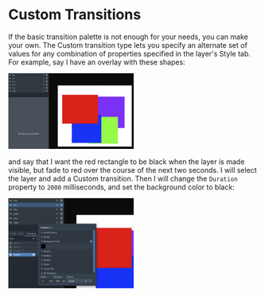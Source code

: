 <style type="text/css" rel="stylesheet">img {max-width: 50%}</style>
# Custom Transitions

If the basic transition palette is not enough for your needs, you can make your own. The Custom transition type
lets you specify an alternate set of values for any combination of properties specified in the layer's Style tab.
For example, say I have an overlay with these shapes:

![](transitions-custom1.png)

and say that I want the red rectangle to be black when the layer is made visible, but fade to red over the course of the
next two seconds. I will select the layer and add a Custom transition. Then I will change the `Duration` property to
`2000` milliseconds, and set the background color to black:

![](transitions-custom2.png)

